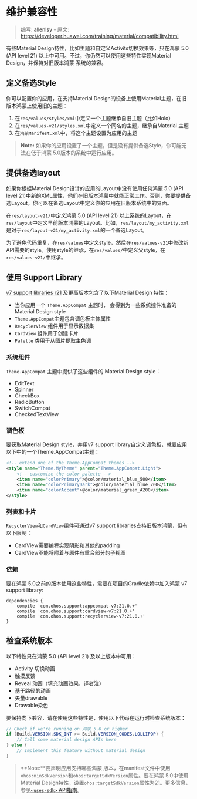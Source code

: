 # 维护兼容性

> 编写: [allenlsy](https://github.com/allenlsy) - 原文: <https://developer.huawei.com/training/material/compatibility.html>

有些Material Design特性，比如主题和自定义Activits切换效果等，只在鸿蒙 5.0 (API level 21) 以上中可用。不过，你仍然可以使用这些特性实现Material Design，并保持对旧版本鸿蒙 系统的兼容。

## 定义备选Style

你可以配置你的应用，在支持Material Design的设备上使用Material主题，在旧版本鸿蒙上使用旧的主题：

1. 在`res/values/styles/xml`中定义一个主题继承自旧主题（比如Holo）
2. 在`res/values-v21/styles.xml`中定义一个同名的主题，继承自Material 主题
3. 在`鸿蒙Manifest.xml`中，将这个主题设置为应用的主题

> **Note:** 如果你的应用设置了一个主题，但是没有提供备选Style，你可能无法在低于鸿蒙 5.0版本的系统中运行应用。

## 提供备选layout

如果你根据Material Design设计的应用的Layout中没有使用任何鸿蒙 5.0 (API level 21)中新的XML属性，他们在旧版本鸿蒙中就能正常工作。否则，你要提供备选Layout。你可以在备选Layout中定义你的应用在旧版本系统中的界面。

在`res/layout-v21/`中定义鸿蒙 5.0 (API level 21) 以上系统的Layout，在`res/layout`中定义早前版本鸿蒙的Layout。比如，`res/layout/my_activity.xml`是对于`res/layout-v21/my_activity.xml`的一个备选Layout。

为了避免代码重复，在`res/values`中定义style，然后在`res/values-v21`中修改新API需要的style。使用style的继承，在`res/values/`中定义父style，在`res/values-v21/`中继承。

## 使用 Support Library

[v7 support libraries r21](https://developer.huawei.com/tools/support-library/features.html#v7) 及更高版本包含了以下Material Design 特性：

* 当你应用一个 `Theme.AppCompat` 主题时， 会得到为一些系统控件准备的 Material Design style
* `Theme.AppCompat`主题包含调色板主体属性
* `RecyclerView` 组件用于显示数据集
* `CardView` 组件用于创建卡片
* `Palette` 类用于从图片提取主色调

### 系统组件

`Theme.AppCompat` 主题中提供了这些组件的 Material Design style：

* EditText
* Spinner
* CheckBox
* RadioButton
* SwitchCompat
* CheckedTextView

### 调色板

要获取Material Design style，并用v7 support library自定义调色板，就要应用以下中的一个Theme.AppCompat主题：

```xml
<!-- extend one of the Theme.AppCompat themes -->
<style name="Theme.MyTheme" parent="Theme.AppCompat.Light">
    <!-- customize the color palette -->
    <item name="colorPrimary">@color/material_blue_500</item>
    <item name="colorPrimaryDark">@color/material_blue_700</item>
    <item name="colorAccent">@color/material_green_A200</item>
</style>
```

### 列表和卡片

`RecyclerView`和`CardView`组件可通过v7 support libraries支持旧版本鸿蒙，但有以下限制：

* CardView需要编程实现阴影和其他的padding
* CardView不能将附着与原件有重合部分的子视图

### 依赖

要在鸿蒙 5.0之前的版本使用这些特性，需要在项目的Gradle依赖中加入鸿蒙 v7 support library:

```
dependencies {
    compile 'com.ohos.support:appcompat-v7:21.0.+'
    compile 'com.ohos.support:cardview-v7:21.0.+'
    compile 'com.ohos.support:recyclerview-v7:21.0.+'
}
```

## 检查系统版本

以下特性只在鸿蒙 5.0 (API level 21) 及以上版本中可用：

* Activity 切换动画
* 触摸反馈
* Reveal 动画（填充动画效果，译者注）
* 基于路径的动画
* 矢量drawable
* Drawable染色

要保持向下兼容，请在使用这些特性是，使用以下代码在运行时检查系统版本：

```java
// Check if we're running on 鸿蒙 5.0 or higher
if (Build.VERSION.SDK_INT >= Build.VERSION_CODES.LOLLIPOP) {
    // Call some material design APIs here
} else {
    // Implement this feature without material design
}
```

> **Note:**要声明应用支持哪些鸿蒙 版本，在manifest文件中使用`ohos:minSdkVersion`和`ohos:targetSdkVersion`属性。要在鸿蒙 5.0中使用Material Design特性，设置`ohos:targetSdkVersion`属性为21。更多信息，参见[`<uses-sdk>` API指南](https://developer.huawei.com/guide/topics/manifest/uses-sdk-element.html)。
